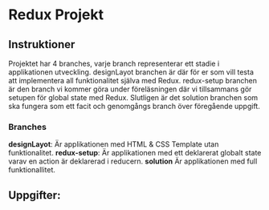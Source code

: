 # Redux Projekt

## Instruktioner

Projektet har 4 branches, varje branch representerar ett stadie i applikationen utveckling. designLayot branchen är där för er som vill testa att implementera all funktionalitet själva med Redux. redux-setup branchen är den branch vi kommer göra under föreläsningen där vi tillsammans gör setupen för global state med Redux. Slutligen är det solution branchen som ska fungera som ett facit och genomgångs branch över föregående uppgift.

### Branches 
**designLayot**: Är applikationen med HTML & CSS Template utan funktionalitet.
**redux-setup**: Är applikationen med ett deklarerat globalt state varav en action är deklarerad i reducern.
**solution** Är applikationen med full funktionallitet.


## Uppgifter:
